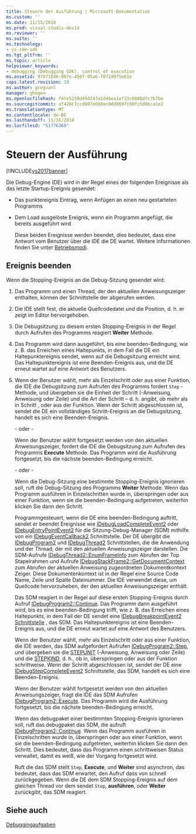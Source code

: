 ```yaml
---
title: Steuern der Ausführung | Microsoft-Dokumentation
ms.custom: ''
ms.date: 11/15/2016
ms.prod: visual-studio-dev14
ms.reviewer: ''
ms.suite: ''
ms.technology:
- vs-ide-sdk
ms.tgt_pltfrm: ''
ms.topic: article
helpviewer_keywords:
- debugging [Debugging SDK], control of execution
ms.assetid: 97071846-007e-450f-95a6-f072d0f5e61e
caps.latest.revision: 10
ms.author: gregvanl
manager: ghogen
ms.openlocfilehash: f4fe5259d49424fa1d46ea1ef33c0808dfc7b7be
ms.sourcegitcommit: af428c7ccd007e668ec0dd8697c88fc5d8bca1e2
ms.translationtype: MT
ms.contentlocale: de-DE
ms.lasthandoff: 11/16/2018
ms.locfileid: "51776368"
---
```

# <a name="control-of-execution"></a>Steuern der Ausführung
[!INCLUDE[vs2017banner](../../includes/vs2017banner.md)]

Die Debug-Engine (DE) wird in der Regel eines der folgenden Ereignisse als das letzte Startup-Ereignis gesendet:  
  
- Das punktereignis Eintrag, wenn Anfügen an einen neu gestarteten Programms  
  
- Dem Load ausgelöste Ereignis, wenn ein Programm angefügt, die bereits ausgeführt wird  
  
  Diese beiden Ereignisse werden beendet, dies bedeutet, dass eine Antwort vom Benutzer über die IDE die DE wartet. Weitere Informationen finden Sie unter [Betriebsmodi](../../extensibility/debugger/operational-modes.md).  
  
## <a name="stopping-event"></a>Ereignis beenden  
 Wenn die Stopping-Ereignis an die Debug-Sitzung gesendet wird:  
  
1. Das Programm und einen Thread, der den aktuellen Anweisungszeiger enthalten, können der Schnittstelle der abgerufen werden.  
  
2. Die IDE stellt fest, die aktuelle Quellcodedatei und die Position, d. h. er zeigt im Editor hervorgehoben.  
  
3. Die Debugsitzung zu diesem ersten Stopping-Ereignis in der Regel durch Aufrufen des Programms reagiert **Weiter** Methode.  
  
4. Das Programm wird dann ausgeführt, bis eine beenden-Bedingung, wie z. B. das Erreichen eines Haltepunkts, in dem Fall die DE ein Haltepunktereignis sendet, wenn auf die Debugsitzung erreicht wird. Das Haltepunktereignis ist eine Beenden-Ereignis aus, und die DE erneut wartet auf eine Antwort des Benutzers.  
  
5. Wenn der Benutzer wählt, mehr als Einzelschritt oder aus einer Funktion, die IDE die Debugsitzung zum Aufrufen des Programms fordert `Step` -Methode, und übergeben sie die Einheit der Schritt (-Anweisung, Anweisung oder Zeile) und die Art der Schritt – d. h. angibt, ob mehr als in Schritt , oder aus der Funktion. Wenn der Schritt abgeschlossen ist, sendet die DE ein vollständiges Schritt-Ereignis an die Debugsitzung, handelt es sich eine Beenden-Ereignis.  
  
    - oder -   
  
    Wenn der Benutzer wählt fortgesetzt werden von den aktuellen Anweisungszeiger, fordert die IDE die Debugsitzung zum Aufrufen des Programms **Execute** Methode. Das Programm wird die Ausführung fortgesetzt, bis die nächste beenden-Bedingung erreicht.  
  
    - oder -   
  
    Wenn die Debug-Sitzung eine bestimmte Stopping-Ereignis ignorieren soll, ruft die Debug-Sitzung des Programms **Weiter** Methode. Wenn das Programm ausführen in Einzelschritten wurde in, überspringen oder aus einer Funktion, wenn sie die beenden-Bedingung aufgetreten, weiterhin klicken Sie dann den Schritt.  
  
   Programmgesteuert, wenn die DE eine beenden-Bedingung auftritt, sendet er beendet Ereignisse wie [IDebugLoadCompleteEvent2](../../extensibility/debugger/reference/idebugloadcompleteevent2.md) oder [IDebugEntryPointEvent2](../../extensibility/debugger/reference/idebugentrypointevent2.md) für die Sitzung-Debug-Manager (SDM) mithilfe von ein [IDebugEventCallback2](../../extensibility/debugger/reference/idebugeventcallback2.md) Schnittstelle. Der DE übergibt die [IDebugProgram2](../../extensibility/debugger/reference/idebugprogram2.md) und [IDebugThread2](../../extensibility/debugger/reference/idebugthread2.md) Schnittstellen, die die Anwendung und der Thread, der mit den aktuellen Anweisungszeiger darstellen. Die SDM-Aufrufe [IDebugThread2::EnumFrameInfo](../../extensibility/debugger/reference/idebugthread2-enumframeinfo.md) zum Abrufen der Top Stapelrahmen und Aufrufe [IDebugStackFrame2::GetDocumentContext](../../extensibility/debugger/reference/idebugstackframe2-getdocumentcontext.md) zum Abrufen der aktuellen Anweisung zugeordneten Dokumentkontext Zeiger. Diese Dokumentenkontext ist in der Regel eine Source Code Name, Zeile und Spalte Dateinummer. Die IDE verwendet diese, um Quellcode hervorzuheben, der den aktuellen Anweisungszeiger enthält.  
  
   Das SDM reagiert in der Regel auf diese ersten Stopping-Ereignis durch Aufruf [IDebugProgram2::Continue](../../extensibility/debugger/reference/idebugprogram2-continue.md). Das Programm dann ausgeführt wird, bis es eine beenden-Bedingung trifft, wie z. B. das Erreichen eines Haltepunkts, in dem Fall der DE sendet eine [IDebugBreakpointEvent2 Schnittstelle](../../extensibility/debugger/reference/idebugbreakpointevent2.md) , das SDM. Das Haltepunktereignis ist eine Beenden-Ereignis aus, und die DE erneut wartet auf eine Antwort des Benutzers.  
  
   Wenn der Benutzer wählt, mehr als Einzelschritt oder aus einer Funktion, die IDE werden, das SDM aufgefordert Aufrufen [IDebugProgram2::Step](../../extensibility/debugger/reference/idebugprogram2-step.md), und übergeben sie die [STEPUNIT](../../extensibility/debugger/reference/stepunit.md) (-Anweisung, Anweisung oder Zeile) und die [ STEPKIND](../../extensibility/debugger/reference/stepkind.md), d. h., ob in, überspringen oder aus der Funktion schrittweise. Wenn der Schritt abgeschlossen ist, sendet der DE eine [IDebugStepCompleteEvent2](../../extensibility/debugger/reference/idebugstepcompleteevent2.md) Schnittstelle, das SDM, handelt es sich eine Beenden-Ereignis.  
  
   Wenn der Benutzer wählt fortgesetzt werden von den aktuellen Anweisungszeiger, fragt die IDE das SDM Aufrufen [IDebugProgram2::Execute](../../extensibility/debugger/reference/idebugprogram2-execute.md). Das Programm wird die Ausführung fortgesetzt, bis die nächste beenden-Bedingung erreicht.  
  
   Wenn das debugpaket einer bestimmten Stopping-Ereignis ignorieren soll, ruft das debugpaket das SDM, die aufruft [IDebugProgram2::Continue](../../extensibility/debugger/reference/idebugprogram2-continue.md). Wenn das Programm ausführen in Einzelschritten wurde in, überspringen oder aus einer Funktion, wenn sie die beenden-Bedingung aufgetreten, weiterhin klicken Sie dann den Schritt. Dies bedeutet, dass das Programm einen schrittweisen Status verwaltet, damit es weiß, wie der Vorgang fortgesetzt wird.  
  
   Ruft die das SDM stellt `Step`, **Execute**, und **Weiter** sind asynchron, das bedeutet, dass das SDM erwartet, den Aufruf dass von schnell zurückgegeben. Wenn die DE dem SDM Stopping-Ereignis auf dem gleichen Thread vor dem sendet `Step`, **ausführen**, oder **Weiter** zurückgibt, das SDM reagiert.  
  
## <a name="see-also"></a>Siehe auch  
 [Debuggingaufgaben](../../extensibility/debugger/debugging-tasks.md)

